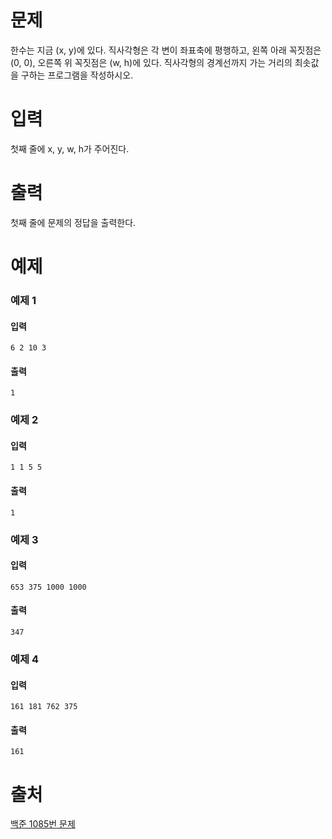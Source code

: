 # 문제
한수는 지금 (x, y)에 있다. 직사각형은 각 변이 좌표축에 평행하고, 왼쪽 아래 꼭짓점은 (0, 0), 오른쪽 위 꼭짓점은 (w, h)에 있다. 직사각형의 경계선까지 가는 거리의 최솟값을 구하는 프로그램을 작성하시오.

# 입력
첫째 줄에 x, y, w, h가 주어진다.

# 출력
첫째 줄에 문제의 정답을 출력한다.

# 예제
### 예제 1
#### 입력 
```
6 2 10 3
```
#### 출력
```
1
```
### 예제 2
#### 입력 
```
1 1 5 5
```
#### 출력
```
1
```
### 예제 3
#### 입력 
```
653 375 1000 1000
```
#### 출력
```
347
```
### 예제 4
#### 입력 
```
161 181 762 375
```
#### 출력
```
161
```

# 출처
[백준 1085번 문제](https://www.acmicpc.net/problem/1085)


